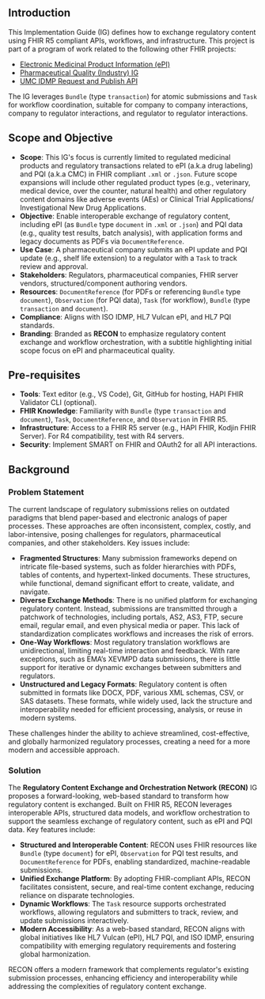 ## Introduction
This Implementation Guide (IG) defines how to exchange regulatory content using FHIR R5 compliant APIs, workflows, and infrastructure. This project is part of a program of work related to the following other FHIR projects:
- [Electronic Medicinal Product Information (ePI)](https://build.fhir.org/ig/HL7/emedicinal-product-info/index.html)
- [Pharmaceutical Quality (Industry) IG](https://build.fhir.org/ig/HL7/uv-dx-pq/index.html)
- [UMC IDMP Request and Publish API](https://build.fhir.org/ig/Uppsala-Monitoring-Centre/WHO-UMC-IDMP-Service/index.html)

The IG leverages `Bundle` (type `transaction`) for atomic submissions and `Task` for workflow coordination, suitable for company to company interactions, company to regulator interactions, and regulator to regulator interactions. 

## Scope and Objective
- **Scope**: This IG's focus is currently limited to regulated medicinal products and regulatory transactions related to ePI (a.k.a drug labeling) and PQI (a.k.a CMC) in FHIR compliant `.xml` or `.json`. Future scope expansions will include other regulated product types (e.g., veterinary, medical device, over the counter, natural health) and other regulatory content domains like adverse events (AEs) or Clinical Trial Applications/ Investigational New Drug Applications. 
- **Objective**: Enable interoperable exchange of regulatory content, including ePI (as `Bundle` type `document` in `.xml` or `.json`) and PQI data (e.g., quality test results, batch analysis), with application forms and legacy documents as PDFs via `DocumentReference`.
- **Use Case**: A pharmaceutical company submits an ePI update and PQI update (e.g., shelf life extension) to a regulator with a `Task` to track review and approval.
- **Stakeholders**: Regulators, pharmaceutical companies, FHIR server vendors, structured/component authoring vendors.
- **Resources**: `DocumentReference` (for PDFs or referencing `Bundle` type `document`), `Observation` (for PQI data), `Task` (for workflow), `Bundle` (type `transaction` and `document`).
- **Compliance**: Aligns with ISO IDMP, HL7 Vulcan ePI, and HL7 PQI standards.
- **Branding**: Branded as **RECON** to emphasize regulatory content exchange and workflow orchestration, with a subtitle highlighting initial scope focus on ePI and pharmaceutical quality.

## Pre-requisites
- **Tools**: Text editor (e.g., VS Code), Git, GitHub for hosting, HAPI FHIR Validator CLI (optional).
- **FHIR Knowledge**: Familiarity with `Bundle` (type `transaction` and `document`), `Task`, `DocumentReference`, and `Observation` in FHIR R5.
- **Infrastructure**: Access to a FHIR R5 server (e.g., HAPI FHIR, Kodjin FHIR Server). For R4 compatibility, test with R4 servers.
- **Security**: Implement SMART on FHIR and OAuth2 for all API interactions.

## Background

### Problem Statement
The current landscape of regulatory submissions relies on outdated paradigms that blend paper-based and electronic analogs of paper processes. These approaches are often inconsistent, complex, costly, and labor-intensive, posing challenges for regulators, pharmaceutical companies, and other stakeholders. Key issues include:

- **Fragmented Structures**: Many submission frameworks depend on intricate file-based systems, such as folder hierarchies with PDFs, tables of contents, and hypertext-linked documents. These structures, while functional, demand significant effort to create, validate, and navigate.
- **Diverse Exchange Methods**: There is no unified platform for exchanging regulatory content. Instead, submissions are transmitted through a patchwork of technologies, including portals, AS2, AS3, FTP, secure email, regular email, and even physical media or paper. This lack of standardization complicates workflows and increases the risk of errors.
- **One-Way Workflows**: Most regulatory translation workflows are unidirectional, limiting real-time interaction and feedback. With rare exceptions, such as EMA’s XEVMPD data submissions, there is little support for iterative or dynamic exchanges between submitters and regulators.
- **Unstructured and Legacy Formats**: Regulatory content is often submitted in formats like DOCX, PDF, various XML schemas, CSV, or SAS datasets. These formats, while widely used, lack the structure and interoperability needed for efficient processing, analysis, or reuse in modern systems.

These challenges hinder the ability to achieve streamlined, cost-effective, and globally harmonized regulatory processes, creating a need for a more modern and accessible approach.

### Solution
The **Regulatory Content Exchange and Orchestration Network (RECON)** IG proposes a forward-looking, web-based standard to transform how regulatory content is exchanged. Built on FHIR R5, RECON leverages interoperable APIs, structured data models, and workflow orchestration to support the seamless exchange of regulatory content, such as ePI and PQI data. Key features include:

- **Structured and Interoperable Content**: RECON uses FHIR resources like `Bundle` (type `document`) for ePI, `Observation` for PQI test results, and `DocumentReference` for PDFs, enabling standardized, machine-readable submissions.
- **Unified Exchange Platform**: By adopting FHIR-compliant APIs, RECON facilitates consistent, secure, and real-time content exchange, reducing reliance on disparate technologies.
- **Dynamic Workflows**: The `Task` resource supports orchestrated workflows, allowing regulators and submitters to track, review, and update submissions interactively.
- **Modern Accessibility**: As a web-based standard, RECON aligns with global initiatives like HL7 Vulcan (ePI), HL7 PQI, and ISO IDMP, ensuring compatibility with emerging regulatory requirements and fostering global harmonization.

RECON offers a modern framework that complements regulator's existing submission processes, enhancing efficiency and interoperability while addressing the complexities of regulatory content exchange.